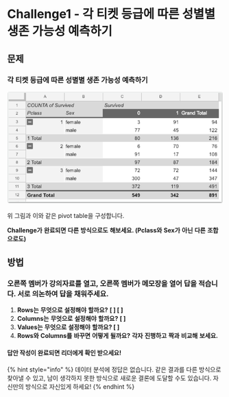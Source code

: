 # Challenge1 - 각 티켓 등급에 따른 성별별 생존 가능성 예측하기

## 문제

### 각 티켓 등급에 따른 성별별 생존 가능성 예측하기

![](../.gitbook/assets/image%20%28116%29.png)

위 그림과 이와 같은 pivot table을 구성합니다.

**Challenge가** **완료되면** **다른** **방식으로도** **해보세요. \(Pclass와** **Sex가** **아닌** **다른** **조합으로도\)**

## **방법** 

### **오른쪽** **멤버가** **강의자료를** **열고,** **오른쪽** **멤버가** **메모장을** **열어** **답을** **적습니다. 서로** **의논하여** **답을** **채워주세요.**

1. **Rows는** **무엇으로** **설정해야** **할까요?**  **\[                  \] \[                  \]**
2. **Columns는** **무엇으로** **설정해야** **할까요?**  **\[                  \]**
3. **Values는** **무엇으로** **설정해야** **할까요?  \[                  \]**
4. **Rows와** **Columns를** **바꾸면** **어떻게** **될까요?**  **각자** **진행하고** **짝과** **비교해** **보세요.**

#### **답안** **작성이** **완료되면** **리더에게** **확인** **받으세요!**

{% hint style="info" %}
데이터 분석에 정답은 없습니다. 같은 결과를 다른 방식으로 찾아낼 수 있고, 남이 생각하지 못한 방식으로 새로운 결론에 도달할 수도 있습니다. 자신만의 방식으로 자신있게 하세요!
{% endhint %}

